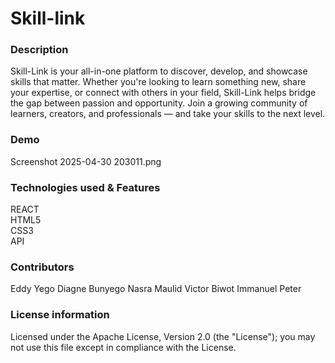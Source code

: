 # Skill-link 
### Description
Skill-Link is your all-in-one platform to discover, develop, and showcase skills that matter. Whether you're looking to learn something new, share your expertise, or connect with others in your field, Skill-Link helps bridge the gap between passion and opportunity. Join a growing community of learners, creators, and professionals — and take your skills to the next level.

### Demo 
Screenshot 2025-04-30 203011.png
### Technologies used & Features
REACT <br/>
HTML5<br/>
CSS3<br/>
API<br/>

### Contributors
Eddy Yego
Diagne Bunyego
Nasra Maulid
Victor Biwot
Immanuel Peter

### License information 
Licensed under the Apache License, Version 2.0 (the "License");
   you may not use this file except in compliance with the License.
